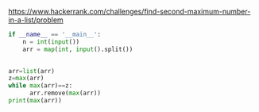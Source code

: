 https://www.hackerrank.com/challenges/find-second-maximum-number-in-a-list/problem


```python
if __name__ == '__main__':
    n = int(input())
    arr = map(int, input().split())

 
arr=list(arr)
z=max(arr)
while max(arr)==z:
      arr.remove(max(arr))
print(max(arr))




```

